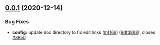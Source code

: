 ## [0.0.1](https://github.com/ovh/manager/compare/@ovh-ux/manager-documentation@0.0.0...@ovh-ux/manager-documentation@0.0.1) (2020-12-14)


### Bug Fixes

* **config:** update doc directory to fix edit links ([#4166](https://github.com/ovh/manager/issues/4166)) ([9dfd868](https://github.com/ovh/manager/commit/9dfd868c8f65b2fe334e1cbaf2c32688f395d841)), closes [#3950](https://github.com/ovh/manager/issues/3950)



